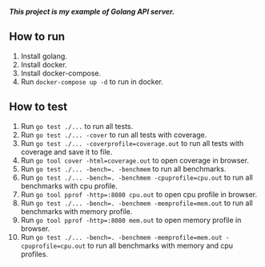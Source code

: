 ***This project is my example of Golang API server.***

## How to run

1. Install golang.
2. Install docker.
3. Install docker-compose.
4. Run `docker-compose up -d` to run in docker.

## How to test

1. Run `go test ./...` to run all tests.
2. Run `go test ./... -cover` to run all tests with coverage.
3. Run `go test ./... -coverprofile=coverage.out` to run all tests with coverage and save it to file.
4. Run `go tool cover -html=coverage.out` to open coverage in browser.
5. Run `go test ./... -bench=. -benchmem` to run all benchmarks.
6. Run `go test ./... -bench=. -benchmem -cpuprofile=cpu.out` to run all benchmarks with cpu profile.
7. Run `go tool pprof -http=:8080 cpu.out` to open cpu profile in browser.
8. Run `go test ./... -bench=. -benchmem -memprofile=mem.out` to run all benchmarks with memory profile.
9. Run `go tool pprof -http=:8080 mem.out` to open memory profile in browser.
10. Run `go test ./... -bench=. -benchmem -memprofile=mem.out -cpuprofile=cpu.out` to run all benchmarks with memory and cpu profiles.
